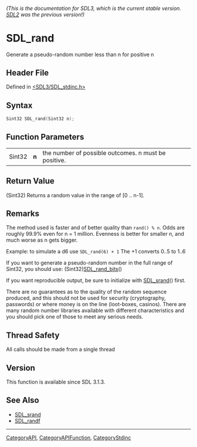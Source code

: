 ###### (This is the documentation for SDL3, which is the current stable version. [SDL2](https://wiki.libsdl.org/SDL2/) was the previous version!)
# SDL_rand

Generate a pseudo-random number less than n for positive n

## Header File

Defined in [<SDL3/SDL_stdinc.h>](https://github.com/libsdl-org/SDL/blob/main/include/SDL3/SDL_stdinc.h)

## Syntax

```c
Sint32 SDL_rand(Sint32 n);
```

## Function Parameters

|        |       |                                                      |
| ------ | ----- | ---------------------------------------------------- |
| Sint32 | **n** | the number of possible outcomes. n must be positive. |

## Return Value

(Sint32) Returns a random value in the range of [0 .. n-1].

## Remarks

The method used is faster and of better quality than `rand() % n`. Odds are
roughly 99.9% even for n = 1 million. Evenness is better for smaller n, and
much worse as n gets bigger.

Example: to simulate a d6 use `SDL_rand(6) + 1` The +1 converts 0..5 to
1..6

If you want to generate a pseudo-random number in the full range of Sint32,
you should use: (Sint32)[SDL_rand_bits](SDL_rand_bits)()

If you want reproducible output, be sure to initialize with
[SDL_srand](SDL_srand)() first.

There are no guarantees as to the quality of the random sequence produced,
and this should not be used for security (cryptography, passwords) or where
money is on the line (loot-boxes, casinos). There are many random number
libraries available with different characteristics and you should pick one
of those to meet any serious needs.

## Thread Safety

All calls should be made from a single thread

## Version

This function is available since SDL 3.1.3.

## See Also

- [SDL_srand](SDL_srand)
- [SDL_randf](SDL_randf)

----
[CategoryAPI](CategoryAPI), [CategoryAPIFunction](CategoryAPIFunction), [CategoryStdinc](CategoryStdinc)

